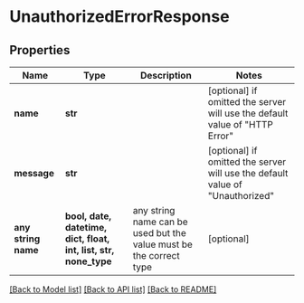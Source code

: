 # UnauthorizedErrorResponse


## Properties
Name | Type | Description | Notes
------------ | ------------- | ------------- | -------------
**name** | **str** |  | [optional]  if omitted the server will use the default value of "HTTP Error"
**message** | **str** |  | [optional]  if omitted the server will use the default value of "Unauthorized"
**any string name** | **bool, date, datetime, dict, float, int, list, str, none_type** | any string name can be used but the value must be the correct type | [optional]

[[Back to Model list]](../README.md#documentation-for-models) [[Back to API list]](../README.md#documentation-for-api-endpoints) [[Back to README]](../README.md)


